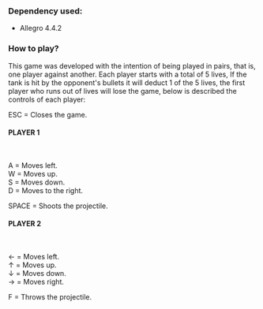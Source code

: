 <h3><b>Dependency used:</b></h3>

- Allegro 4.4.2

<h3><b>How to play?</b></h3>

This game was developed with the intention of being played in pairs, that is, one player against another. Each player starts with a total of 5 lives,
If the tank is hit by the opponent's bullets it will deduct 1 of the 5 lives, the first player who runs out of lives will lose the game, below is
described the controls of each player:

ESC = Closes the game.

<h4><b>PLAYER 1</b></h4><br>

A = Moves left.<br>
W = Moves up.<br>
S = Moves down.<br>
D = Moves to the right.<br>

SPACE = Shoots the projectile.

<h4><b>PLAYER 2</b></h4><br>

← = Moves left.<br>
↑ = Moves up.<br>
↓ = Moves down.<br>
→ = Moves right.<br>

F = Throws the projectile.
